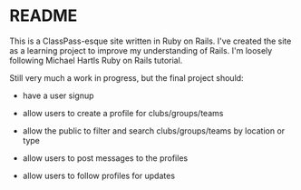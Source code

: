 # README

This is a ClassPass-esque site written in Ruby on Rails. I've created the site as a learning project to improve my understanding of Rails. I'm loosely following Michael Hartls Ruby on Rails tutorial. 

Still very much a work in progress, but the final project should:

* have a user signup

* allow users to create a profile for clubs/groups/teams

* allow the public to filter and search clubs/groups/teams by location or type

* allow users to post messages to the profiles

* allow users to follow profiles for updates


